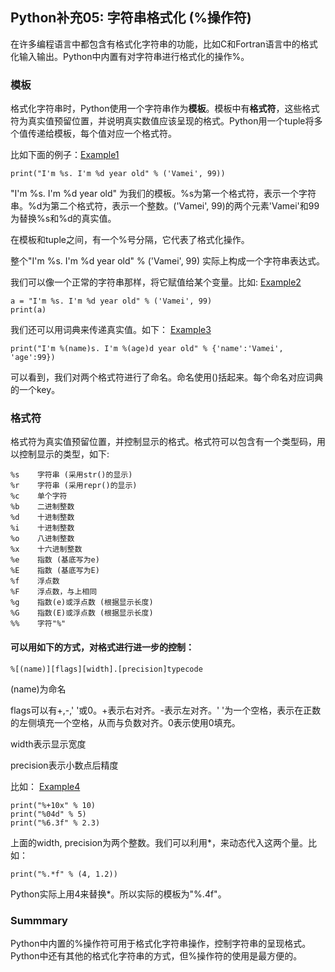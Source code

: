 ## Python补充05: 字符串格式化 (%操作符)

在许多编程语言中都包含有格式化字符串的功能，比如C和Fortran语言中的格式化输入输出。Python中内置有对字符串进行格式化的操作%。

### 模板
格式化字符串时，Python使用一个字符串作为**模板**。模板中有**格式符**，这些格式符为真实值预留位置，并说明真实数值应该呈现的格式。Python用一个tuple将多个值传递给模板，每个值对应一个格式符。

比如下面的例子：[Example1](pain1.py)
```
print("I'm %s. I'm %d year old" % ('Vamei', 99))
```
"I'm %s. I'm %d year old" 为我们的模板。%s为第一个格式符，表示一个字符串。%d为第二个格式符，表示一个整数。('Vamei', 99)的两个元素'Vamei'和99为替换%s和%d的真实值。

在模板和tuple之间，有一个%号分隔，它代表了格式化操作。

整个"I'm %s. I'm %d year old" % ('Vamei', 99) 实际上构成一个字符串表达式。

我们可以像一个正常的字符串那样，将它赋值给某个变量。比如: [Example2](pain2.py)
```
a = "I'm %s. I'm %d year old" % ('Vamei', 99)
print(a)
```

我们还可以用词典来传递真实值。如下： [Example3](pain3.py)
```
print("I'm %(name)s. I'm %(age)d year old" % {'name':'Vamei', 'age':99})
```
可以看到，我们对两个格式符进行了命名。命名使用()括起来。每个命名对应词典的一个key。

### 格式符
格式符为真实值预留位置，并控制显示的格式。格式符可以包含有一个类型码，用以控制显示的类型，如下:
```
%s    字符串 (采用str()的显示)
%r    字符串 (采用repr()的显示)
%c    单个字符
%b    二进制整数
%d    十进制整数
%i    十进制整数
%o    八进制整数
%x    十六进制整数
%e    指数 (基底写为e)
%E    指数 (基底写为E)
%f    浮点数
%F    浮点数，与上相同
%g    指数(e)或浮点数 (根据显示长度)
%G    指数(E)或浮点数 (根据显示长度)
%%    字符"%"
```

#### 可以用如下的方式，对格式进行进一步的控制：
```
%[(name)][flags][width].[precision]typecode
```
(name)为命名

flags可以有+,-,' '或0。+表示右对齐。-表示左对齐。' '为一个空格，表示在正数的左侧填充一个空格，从而与负数对齐。0表示使用0填充。

width表示显示宽度

precision表示小数点后精度

比如： [Example4](pain4.py)
```
print("%+10x" % 10)
print("%04d" % 5)
print("%6.3f" % 2.3)
```
上面的width, precision为两个整数。我们可以利用*，来动态代入这两个量。比如：
```
print("%.*f" % (4, 1.2))
```
Python实际上用4来替换*。所以实际的模板为"%.4f"。

### Summmary
Python中内置的%操作符可用于格式化字符串操作，控制字符串的呈现格式。Python中还有其他的格式化字符串的方式，但%操作符的使用是最方便的。


